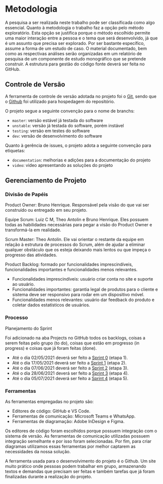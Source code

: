 
# Metodologia

A pesquisa a ser realizada neste trabalho pode ser classificada como algo essencial. Quanto à metodologia o trabalho faz a opção pelo método exploratório. Esta opção se justifica porque o método escolhido permite uma maior interação entre a pessoa e o tema que será desenvolvido, já que é um assunto que precisa ser explorado. Por ser bastante específico, assume a forma de um estudo de caso. O material documentado, bem como as respectivas análises serão organizadas em um relatório de pesquisa de um componente de estudo monográfico que se pretende construir. A estrutura para gestão do código fonte deverá ser feita no GitHub.

## Controle de Versão

A ferramenta de controle de versão adotada no projeto foi o [Git](https://git-scm.com/), sendo que o [Github](https://github.com) foi utilizado para hospedagem do repositório.

O projeto segue a seguinte convenção para o nome de branchs:

- `master`: versão estável já testada do software
- `unstable`: versão já testada do software, porém instável
- `testing`: versão em testes do software
- `dev`: versão de desenvolvimento do software

Quanto à gerência de issues, o projeto adota a seguinte convenção para etiquetas:

- `documentation`: melhorias e adições para a documentação do projeto
- `video`: video apresentando as soluções do projeto

## Gerenciamento de Projeto

### Divisão de Papéis

Product Owner: Bruno Henrique. Responsável pela visão do que vai ser construído ou entregado em seu projeto.

Equipe Scrum: Luiz C M, Theo Antolin e Bruno Henrique. Eles possuem todas as habilidades necessárias para pegar a visão do Product Owner e transformá-la em realidade.

Scrum Master: Theo Antolin. Ele vai orientar o restante da equipe em relação à estrutura de processos do Scrum, além de ajudar a eliminar qualquer obstáculo que os esteja deixando mais lentos ou que impeça o progresso das atividades.

Product Backlog: formado por funcionalidades imprescindíveis, funcionalidades importantes e funcionalidades menos relevantes.

- Funcionalidades imprescindíveis: usuário criar conta no site e suporte ao usuário.
- Funcionalidades importantes: garantia legal de produtos para o cliente e sistema deve ser responsivo para rodar em um dispositivo móvel.
- Funcionalidades menos relevantes: usuário dar feedback do produto e coletar dados estatísticos de usuários.

### Processo

Planejamento do Sprint 

Foi adicionado na aba Projects no GitHub todos os backlogs, coisas a serem feitas pelo grupo (to do), coisas que estão em progresso (in progress) e coisas que já foram feitas (done).

- Até o dia 02/05/2021 deverá ser feito a [Sprint 0](https://github.com/ICEI-PUC-Minas-PMV-SI/pmv-si-2021-1-e1-proj-web-t3-loja-de-roupas/milestone/1) (etapa 1).
- Até o dia 17/05/2021 deverá ser feito a [Sprint 1](https://github.com/ICEI-PUC-Minas-PMV-SI/pmv-si-2021-1-e1-proj-web-t3-loja-de-roupas/milestone/2) (etapa 2).
- Até o dia 07/06/2021 deverá ser feito a [Sprint 2](https://github.com/ICEI-PUC-Minas-PMV-SI/pmv-si-2021-1-e1-proj-web-t3-loja-de-roupas/milestone/3) (etapa 3).
- Até o dia 28/06/2021 deverá ser feito a [Sprint 3](https://github.com/ICEI-PUC-Minas-PMV-SI/pmv-si-2021-1-e1-proj-web-t3-loja-de-roupas/milestone/4) (etapa 4).
- Até o dia 05/07/2021 deverá ser feito a [Sprint 4](https://github.com/ICEI-PUC-Minas-PMV-SI/pmv-si-2021-1-e1-proj-web-t3-loja-de-roupas/milestone/5) (etapa 5).

### Ferramentas

As ferramentas empregadas no projeto são:

- Editores de código: GitHub e VS Code.
- Ferramentas de comunicação: Microsoft Teams e WhatsApp.
- Ferramentas de diagramação: Adobe InDesign e Figma.

Os editores de código foram escolhidos porque possuem integração com o sistema de versão. As ferramentas de comunicação utilizadas possuem integração semelhante e por isso foram selecionadas. Por fim, para criar diagramas utilizamos essas ferramentas por melhor captarem as necessidades da nossa solução.

A ferramenta usada para o desenvolvimento do projeto é o Github. Um site muito prático onde pessoas podem trabalhar em grupo, armazenando textos e demandas que precisam ser feitas e também tarefas que já foram finalizadas durante a realização do projeto.
